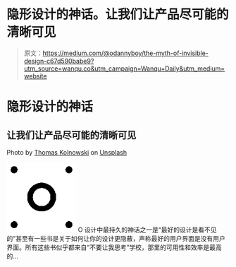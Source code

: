 # 隐形设计的神话。让我们让产品尽可能的清晰可见

> 原文：<https://medium.com/@odannyboy/the-myth-of-invisible-design-c67d590babe9?utm_source=wanqu.co&utm_campaign=Wanqu+Daily&utm_medium=website>

# 隐形设计的神话

## 让我们让产品尽可能的清晰可见



Photo by [Thomas Kolnowski](https://unsplash.com/@tkolnowski?utm_source=medium&utm_medium=referral) on [Unsplash](https://unsplash.com?utm_source=medium&utm_medium=referral)



![O](img/d807619d2c6845ff652fdac5b0468ef1.png)  O 设计中最持久的神话之一是“最好的设计是看不见的”甚至有一些书是关于如何让你的设计更隐蔽，声称最好的用户界面是没有用户界面。所有这些书似乎都来自“不要让我思考”学校，那里的可用性和效率是最高的…